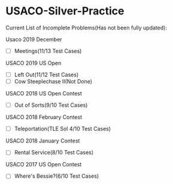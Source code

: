 # USACO-Silver-Practice

Current List of Incomplete Problems(Has not been fully updated):

Usaco 2019 December
- [ ] Meetings(11/13 Test Cases)

USACO 2019 US Open
- [ ] Left Out(11/12 Test Cases)
- [ ] Cow Steeplechase II(Not Done)

USACO 2018 US Open Contest
- [ ] Out of Sorts(9/10 Test Cases)

USACO 2018 February Contest
- [ ] Teleportation(TLE Sol 4/10 Test Cases)

USACO 2018 January Contest
- [ ] Rental Service(8/10 Test Cases)

USACO 2017 US Open Contest
- [ ] Where's Bessie?(6/10 Test Cases)

